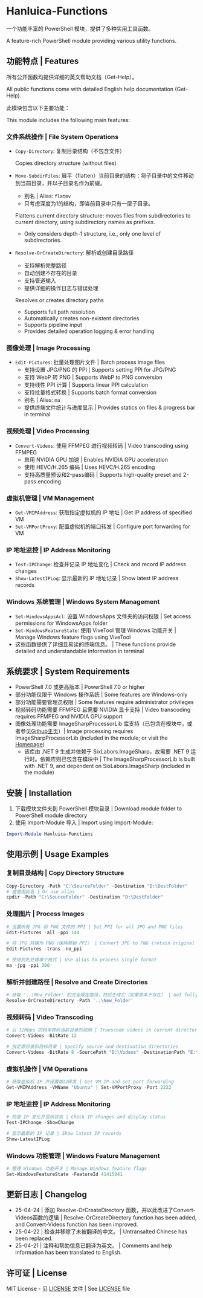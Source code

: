 # Hanluica-Functions

一个功能丰富的 PowerShell 模块，提供了多种实用工具函数。

A feature-rich PowerShell module providing various utility functions.

## 功能特点 | Features

所有公开函数均提供详细的英文帮助文档（Get-Help）。

All public functions come with detailed English help documentation (Get-Help).

此模块包含以下主要功能：

This module includes the following main features:

### 文件系统操作 | File System Operations
- `Copy-Directory`: 复制目录结构（不包含文件）
  
  Copies directory structure (without files)

- `Move-SubdirFiles`: 展平（flatten）当前目录的结构：将子目录中的文件移动到当前目录，并以子目录名作为前缀。
  - 别名 | Alias: `flatmv`
  - 只考虑深度为1的结构，即当前目录中只有一层子目录。
  
  Flattens current directory structure: moves files from subdirectories to current directory, using subdirectory names as prefixes.
  - Only considers depth-1 structure, i.e., only one level of subdirectories.

- `Resolve-OrCreateDirectory`: 解析或创建目录路径
  - 支持解析完整路径
  - 自动创建不存在的目录
  - 支持管道输入
  - 提供详细的操作日志与错误处理

  Resolves or creates directory paths
  - Supports full path resolution
  - Automatically creates non-existent directories
  - Supports pipeline input
  - Provides detailed operation logging & error handling

### 图像处理 | Image Processing
- `Edit-Pictures`: 批量处理图片文件 | Batch process image files
  - 支持设置 JPG/PNG 的 PPI | Supports setting PPI for JPG/PNG
  - 支持 WebP 转 PNG | Supports WebP to PNG conversion
  - 支持线性 PPI 计算 | Supports linear PPI calculation
  - 支持批量格式转换 | Supports batch format conversion
  - 别名 | Alias: `ma`
  - 提供终端文件统计与进度显示 | Provides statics on files & progress bar in terminal

### 视频处理 | Video Processing
- `Convert-Videos`: 使用 FFMPEG 进行视频转码 | Video transcoding using FFMPEG
  - 启用 NVIDIA GPU 加速 | Enables NVIDIA GPU acceleration
  - 使用 HEVC/H.265 编码 | Uses HEVC/H.265 encoding
  - 支持高质量预设和2-pass编码 | Supports high-quality preset and 2-pass encoding

### 虚拟机管理 | VM Management
- `Get-VMIPAddress`: 获取指定虚拟机的 IP 地址 | Get IP address of specified VM
- `Set-VMPortProxy`: 配置虚拟机的端口转发 | Configure port forwarding for VM

### IP 地址监控 | IP Address Monitoring
- `Test-IPChange`: 检查并记录 IP 地址变化 | Check and record IP address changes
- `Show-LatestIPLog`: 显示最新的 IP 地址记录 | Show latest IP address records

### Windows 系统管理 | Windows System Management
- `Set-WindowsAppsAcl`: 设置 WindowsApps 文件夹的访问权限 | Set access permissions for WindowsApps folder
- `Set-WindowsFeatureState`: 使用 ViveTool 管理 Windows 功能开关 | Manage Windows feature flags using ViveTool
- 这些函数提供了详细且易读的终端信息。 | These functions provide detailed and understandable information in terminal

## 系统要求 | System Requirements

- PowerShell 7.0 或更高版本 | PowerShell 7.0 or higher
- 部分功能仅限于 Windows 操作系统 | Some features are Windows-only
- 部分功能需要管理员权限 | Some features require administrator privileges
- 视频转码功能需要 FFMPEG 且需要 NVIDIA 显卡支持 | Video transcoding requires FFMPEG and NVIDIA GPU support
- 图像处理功能需要 ImageSharpProcessorLib 库支持（已包含在模块中，或者参见[Github主页](https://github.com/hluica/ImageSharpProcessorLib)）| Image processing requires ImageSharpProcessorLib (included in the module; or visit the [Homepage](https://github.com/hluica/ImageSharpProcessorLib))
  - 该库由 .NET 9 生成并依赖于 SixLabors.ImageSharp，故需要 .NET 9 运行时。依赖库则已包含在模块中 | The ImageSharpProcessorLib is built with .NET 9, and dependent on SixLabors.ImageSharp (included in the module)

## 安装 | Installation

1. 下载模块文件夹到 PowerShell 模块目录 | Download module folder to PowerShell module directory
2. 使用 Import-Module 导入 | Import using Import-Module:
```powershell
Import-Module Hanluica-Functions
```

## 使用示例 | Usage Examples

### 复制目录结构 | Copy Directory Structure
```powershell
Copy-Directory -Path "C:\SourceFolder" -Destination "D:\DestFolder"
# 或使用别名 | Or use alias
cpdir -Path "C:\SourceFolder" -Destination "D:\DestFolder"
```

### 处理图片 | Process Images
```powershell
# 设置所有 JPG 和 PNG 文件的 PPI | Set PPI for all JPG and PNG files
Edit-Pictures -all -ppi 144

# 将 JPG 转换为 PNG（保持原始 PPI） | Convert JPG to PNG (retain original PPI)
Edit-Pictures -trans -no_ppi

# 使用别名处理单个格式 | Use alias to process single format
ma -jpg -ppi 300
```

### 解析并创建路径 | Resolve and Create Directories
```powershell
# 获取 '..\New_Folder' 的完全限定路径，然后生成它（如果原本不存在） | Get fully qualified path of '..\New_Folder' , then create the folder if it doesn't exist.
Resolve-OrCreateDirectory -Path '..\New_Folder'
```

### 视频转码 | Video Transcoding
```powershell
# 以 12Mbps 的码率转码当前目录的视频 | Transcode videos in current directory at 12Mbps bitrate
Convert-Videos -BitRate 12

# 指定源目录和目标目录 | Specify source and destination directories
Convert-Videos -BitRate 8 -SourcePath "D:\Videos" -DestinationPath "E:\Output"
```

### 虚拟机操作 | VM Operations
```powershell
# 获取虚拟机 IP 并设置端口转发 | Get VM IP and set port forwarding
Get-VMIPAddress -VMName "Ubuntu" | Set-VMPortProxy -Port 2222
```

### IP 地址监控 | IP Address Monitoring
```powershell
# 检查 IP 变化并显示状态 | Check IP changes and display status
Test-IPChange -ShowChange

# 显示最新的 IP 记录 | Show latest IP records
Show-LatestIPLog
```

### Windows 功能管理 | Windows Feature Management
```powershell
# 管理 Windows 功能开关 | Manage Windows feature flags
Set-WindowsFeatureState -FeatureId 41415841
```

## 更新日志 | Changelog

- 25-04-24 | 添加 Resolve-OrCreateDirectory 函数，并以此改进了Convert-Videos函数的逻辑 | Resolve-OrCreateDirectory function has been added, and Convert-Videos function has been improved.
- 25-04-22 | 检查并移除了未被翻译的中文。 | Untransalted Chinese has been replaced.
- 25-04-21 | 注释和帮助信息已翻译为英文。 | Comments and help information has been translated to English.

## 许可证 | License

MIT License - 见 [LICENSE](LICENSE) 文件 | See [LICENSE](LICENSE) file
